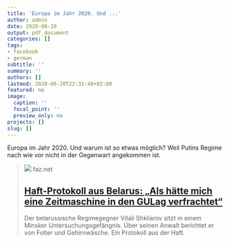 ```yaml
---
title: 'Europa im Jahr 2020. Und ...'
author: admin
date: 2020-08-20
output: pdf_document
categories: []
tags:
- facebook
- german
subtitle: ''
summary: ''
authors: []
lastmod: 2020-08-20T22:31:48+02:00
featured: no
image:
  caption: ''
  focal_point: ''
  preview_only: no
projects: []
slug: []
---
```

Europa im Jahr 2020. Und warum ist so etwas möglich? Weil Putins Regime nach wie vor nicht in der Gegenwart angekommen ist.
> [![](https://media0.faz.net/ppmedia/aktuell/3051029839/1.6912282/facebook_teaser/beamte-der.jpg)](https://www.faz.net/2.1677/protokoll-ueber-folter-in-einem-gefaengnis-in-belarus-16912193.html)
> faz.net
> ## [Haft-Protokoll aus Belarus: „Als hätte mich eine Zeitmaschine in den GULag verfrachtet“](https://www.faz.net/2.1677/protokoll-ueber-folter-in-einem-gefaengnis-in-belarus-16912193.html)
>
>Der belarussische Regimegegner Vitali Shkliarov sitzt in einem Minsker Untersuchungsgefängnis. Über seinen Anwalt berichtet er von Folter und Gehirnwäsche. Ein Protokoll aus der Haft.

